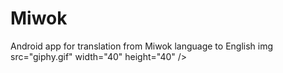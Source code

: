# Miwok
Android app for translation from Miwok language to English
img src="giphy.gif" width="40" height="40" />
